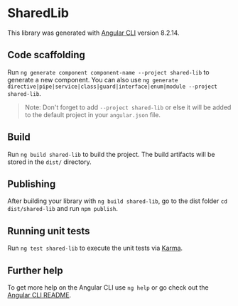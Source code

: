 # SharedLib

This library was generated with [Angular CLI](https://github.com/angular/angular-cli) version 8.2.14.

## Code scaffolding

Run `ng generate component component-name --project shared-lib` to generate a new component. You can also use `ng generate directive|pipe|service|class|guard|interface|enum|module --project shared-lib`.
> Note: Don't forget to add `--project shared-lib` or else it will be added to the default project in your `angular.json` file. 

## Build

Run `ng build shared-lib` to build the project. The build artifacts will be stored in the `dist/` directory.

## Publishing

After building your library with `ng build shared-lib`, go to the dist folder `cd dist/shared-lib` and run `npm publish`.

## Running unit tests

Run `ng test shared-lib` to execute the unit tests via [Karma](https://karma-runner.github.io).

## Further help

To get more help on the Angular CLI use `ng help` or go check out the [Angular CLI README](https://github.com/angular/angular-cli/blob/master/README.md).
